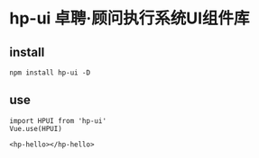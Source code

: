 
# hp-ui 卓聘·顾问执行系统UI组件库

## install
```
npm install hp-ui -D
```
## use
```
import HPUI from 'hp-ui'
Vue.use(HPUI)

<hp-hello></hp-hello>
```
